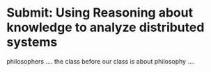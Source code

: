 # Submit: Using Reasoning about knowledge to analyze distributed systems

philosophers .... the class before our class is about philosophy ....
